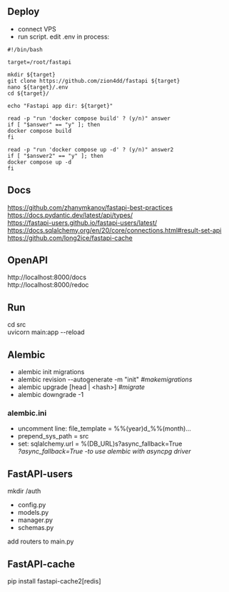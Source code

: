 ## Deploy
- connect VPS
- run script. edit .env in process:
```console
#!/bin/bash

target=/root/fastapi

mkdir ${target}
git clone https://github.com/zion4dd/fastapi ${target}
nano ${target}/.env
cd ${target}/

echo "Fastapi app dir: ${target}"

read -p "run 'docker compose build' ? (y/n)" answer
if [ "$answer" == "y" ]; then
docker compose build
fi

read -p "run 'docker compose up -d' ? (y/n)" answer2
if [ "$answer2" == "y" ]; then
docker compose up -d
fi
```

## Docs
https://github.com/zhanymkanov/fastapi-best-practices  
https://docs.pydantic.dev/latest/api/types/  
https://fastapi-users.github.io/fastapi-users/latest/  
https://docs.sqlalchemy.org/en/20/core/connections.html#result-set-api
https://github.com/long2ice/fastapi-cache

## OpenAPI
http://localhost:8000/docs  
http://localhost:8000/redoc  

## Run
cd src  
uvicorn main:app --reload  

## Alembic
- alembic init migrations  
- alembic revision --autogenerate -m "init" <i>#makemigrations</i>
- alembic upgrade [head | \<hash>] <i>#migrate</i>
- alembic downgrade -1
### alembic.ini
- uncomment line: file_template = %%(year)d_%%(month)...
- prepend_sys_path = src
- set: sqlalchemy.url = %(DB_URL)s?async_fallback=True  
<i>?async_fallback=True -to use alembic with asyncpg driver</i>

## FastAPI-users
mkdir /auth  
- config.py  
- models.py  
- manager.py  
- schemas.py  

add routers to main.py  

## FastAPI-cache
pip install fastapi-cache2[redis]  

